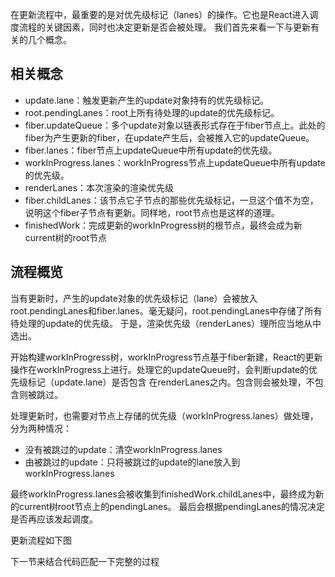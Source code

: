 在更新流程中，最重要的是对优先级标记（lanes）的操作。它也是React进入调度流程的关键因素，同时也决定更新是否会被处理。
我们首先来看一下与更新有关的几个概念。

## 相关概念
* update.lane：触发更新产生的update对象持有的优先级标记。
* root.pendingLanes：root上所有待处理的update的优先级标记。
* fiber.updateQueue：多个update对象以链表形式存在于fiber节点上。此处的fiber为产生更新的fiber，在update产生后，会被推入它的updateQueue。
* fiber.lanes：fiber节点上updateQueue中所有update的优先级。
* workInProgress.lanes：workInProgress节点上updateQueue中所有update的优先级。
* renderLanes：本次渲染的渲染优先级
* fiber.childLanes：该节点它子节点的那些优先级标记，一旦这个值不为空，说明这个fiber子节点有更新。同样地，root节点也是这样的道理。
* finishedWork：完成更新的workInProgress树的根节点，最终会成为新current树的root节点

## 流程概览

当有更新时，产生的update对象的优先级标记（lane）会被放入root.pendingLanes和fiber.lanes。毫无疑问，root.pendingLanes中存储了所有待处理的update的优先级。
于是，渲染优先级（renderLanes）理所应当地从中选出。

开始构建workInProgress树，workInProgress节点基于fiber新建，React的更新操作在workInProgress上进行。处理它的updateQueue时，会判断update的优先级标记（update.lane）是否包含
在renderLanes之内。包含则会被处理，不包含则被跳过。

处理更新时，也需要对节点上存储的优先级（workInProgress.lanes）做处理，分为两种情况：
* 没有被跳过的update：清空workInProgress.lanes
* 由被跳过的update：只将被跳过的update的lane放入到workInProgress.lanes

最终workInProgress.lanes会被收集到finishedWork.childLanes中，最终成为新的current树root节点上的pendingLanes。
最后会根据pendingLanes的情况决定是否再应该发起调度。

更新流程如下图

下一节来结合代码匹配一下完整的过程


